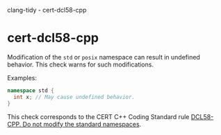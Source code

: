 clang-tidy - cert-dcl58-cpp

</div>

# cert-dcl58-cpp

Modification of the `std` or `posix` namespace can result in undefined
behavior. This check warns for such modifications.

Examples:

``` c++
namespace std {
  int x; // May cause undefined behavior.
}
```

This check corresponds to the CERT C++ Coding Standard rule [DCL58-CPP.
Do not modify the standard
namespaces](https://www.securecoding.cert.org/confluence/display/cplusplus/DCL58-CPP.+Do+not+modify+the+standard+namespaces).
